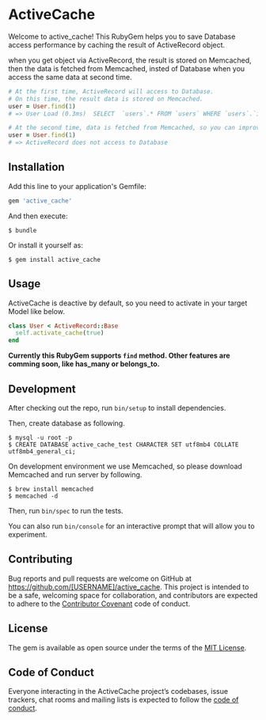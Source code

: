 # ActiveCache

Welcome to active_cache! This RubyGem helps you to save Database access performance by caching the result of ActiveRecord object.

when you get object via ActiveRecord, the result is stored on Memcached, then the data is fetched from Memcached, insted of Database when you access the same data at second time.

```ruby
# At the first time, ActiveRecord will access to Database.
# On this time, the result data is stored on Memcached.
user = User.find(1)
# => User Load (0.3ms)  SELECT  `users`.* FROM `users` WHERE `users`.`id` = 1 LIMIT 1

# At the second time, data is fetched from Memcached, so you can improve performance!
user = User.find(1)
# => ActiveRecord does not access to Database
```


## Installation

Add this line to your application's Gemfile:

```ruby
gem 'active_cache'
```

And then execute:

    $ bundle

Or install it yourself as:

    $ gem install active_cache

## Usage

ActiveCache is deactive by default, so you need to activate  in your target Model like below.

```ruby
class User < ActiveRecord::Base
  self.activate_cache(true)
end
```

**Currently this RubyGem supports `find` method. Other features are comming soon, like has_many or belongs_to.**

## Development

After checking out the repo, run `bin/setup` to install dependencies.

Then, create database as following.

```
$ mysql -u root -p
$ CREATE DATABASE active_cache_test CHARACTER SET utf8mb4 COLLATE utf8mb4_general_ci;
```

On development environment we use Memcached, so please download Memcached and run server by following.

```
$ brew install memcached
$ memcached -d
```

Then, run `bin/spec` to run the tests.

You can also run `bin/console` for an interactive prompt that will allow you to experiment.

## Contributing

Bug reports and pull requests are welcome on GitHub at https://github.com/[USERNAME]/active_cache. This project is intended to be a safe, welcoming space for collaboration, and contributors are expected to adhere to the [Contributor Covenant](http://contributor-covenant.org) code of conduct.

## License

The gem is available as open source under the terms of the [MIT License](https://opensource.org/licenses/MIT).

## Code of Conduct

Everyone interacting in the ActiveCache project’s codebases, issue trackers, chat rooms and mailing lists is expected to follow the [code of conduct](https://github.com/[USERNAME]/active_cache/blob/master/CODE_OF_CONDUCT.md).
